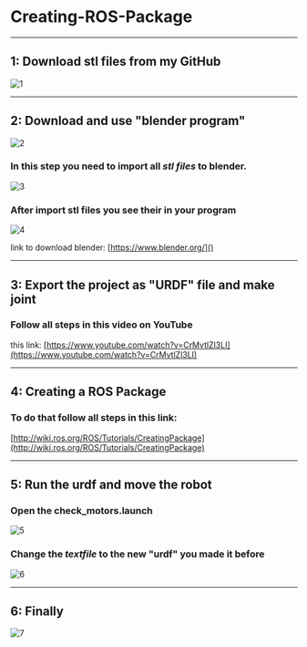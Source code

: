 # Creating-ROS-Package

___

## 1: Download **stl** files from my GitHub

![1](https://user-images.githubusercontent.com/65435678/183786062-8acfde6f-008c-40d2-bf56-def9ee730936.png)
***

## 2: Download and use "blender program"
![2](https://user-images.githubusercontent.com/65435678/183786063-5baeaf49-3c80-4815-b4e5-88a55e1de85d.png)

### In this step you need to import all _stl files_ to blender.
![3](https://user-images.githubusercontent.com/65435678/183786064-769fc144-0790-4785-9e99-f71630b4184e.png)

### After import stl files you see their in  your program

![4](https://user-images.githubusercontent.com/65435678/183786065-e6c8b275-0c2e-49a7-b9b0-e402afc3bcbb.png)

link to download blender: 
[https://www.blender.org/]()

***
## 3: Export the project as "URDF" file and make joint

### Follow all steps in this video on YouTube 

this link: 
[https://www.youtube.com/watch?v=CrMvtlZl3LI](https://www.youtube.com/watch?v=CrMvtlZl3LI)


***
## 4: Creating a ROS Package

### To do that follow all steps in this link:
[http://wiki.ros.org/ROS/Tutorials/CreatingPackage](http://wiki.ros.org/ROS/Tutorials/CreatingPackage)

***
## 5: Run the urdf and move the robot

### **Open the check_motors.launch**

![5](https://user-images.githubusercontent.com/65435678/183786067-0f19be32-752f-469b-8038-6c9db84e52ad.png)

### Change the *textfile* to the new "urdf" you made it before

![6](https://user-images.githubusercontent.com/65435678/183786069-124659e3-ba38-4dbe-92da-2f03d93ed46f.png)

***

## 6: Finally

![7](https://user-images.githubusercontent.com/65435678/183786056-f8447d0f-dd0f-4418-8be4-27b5ff039dbc.png)























